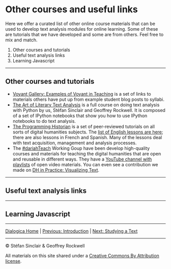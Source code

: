 # Other courses and useful links

Here we offer a curated list of other online course materials that can be used to develop text analysis modules for online learning. Some of these are tutorials that we have developed and some are from others. Feel free to mix and match.

1. Other courses and tutorials
1. Useful text analysis links
1. Learning Javascript

----
## Other courses and tutorials

* [Voyant Gallery: Examples of Voyant in Teaching](https://voyant-tools.org/docs/#!/guide/gallery-section-examples-of-voyant-in-teaching) is a set of links to materials others have put up from example student blog posts to syllabi.
* [The Art of Literary Text Analysis](https://github.com/sgsinclair/alta/blob/master/ipynb/ArtOfLiteraryTextAnalysis.ipynb) is a full course on doing text analysis with Python by us, Stéfan Sinclair and Geoffrey Rockwell. It is composed of a set of IPython notebooks that show you how to use IPython notebooks to do text analysis.
* [The Programming Historian](https://programminghistorian.org/) is a set of peer-reviewed tutorials on all sorts of digital humanities subjects. The [list of English lessons are here](https://programminghistorian.org/en/lessons/); there are also lessons in French and Spanish. Many of the lessons deal with text acquisition, management and analysis processes.
* The [#dariahTeach](https://teach.dariah.eu/) Working Goup have been develop high-quality courses and materials for teaching the digital humanities that are open and reusable in different ways. They have a [YouTube channel with playlists](https://www.youtube.com/channel/UCScSbG7XjiXbZVgilEp0Pkw/playlists) of open video materials. You can even see a contribution we made on [DH in Practice: Visualizing Text](https://www.youtube.com/watch?v=uamyLcWtECg).

----
## Useful text analysis links


----
## Learning Javascript


----

[Dialogica Home](/index.md) | [Previous: Introduction](/intro.md) | [Next: Studying a Text](/study.md)

----

&copy; Stéfan Sinclair & Geoffrey Rockwell

All materials on this site shared under a [Creative Commons By Attribution license](https://creativecommons.org/licenses/by/4.0/).
